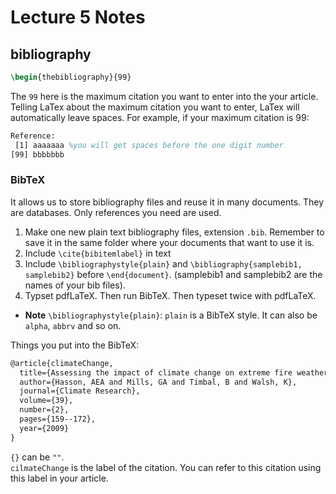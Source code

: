 Lecture 5 Notes
===============

## bibliography
```LaTeX
\begin{thebibliography}{99}
```
The ``99`` here is the maximum citation you want to enter into the your article.\
Telling LaTex about the maximum citation you want to enter, LaTex will automatically leave spaces. For example, if your maximum citation is 99:
```LaTeX
Reference:
 [1] aaaaaaa %you will get spaces before the one digit number
[99] bbbbbbb
```

### BibTeX
It allows us to store bibliography files and reuse it in many documents. They are databases. Only references you need are used.
1. Make one new plain text bibliography files, extension ``.bib``. Remember to save it in the same folder where your documents that want to use it is.
2. Include ``\cite{bibitemlabel}`` in text
3. Include ``\bibliographystyle{plain}`` and ``\bibliography{samplebib1, samplebib2}`` before ``\end{document}``. (samplebib1 and samplebib2 are the names of your bib files).
4. Typset pdfLaTeX. Then run BibTeX. Then typeset twice with pdfLaTeX.
* **Note** ``\bibliographystyle{plain}``: ``plain`` is a BibTeX style. It can also be ``alpha``, ``abbrv`` and so on.

Things you put into the BibTeX:
```LaTeX
@article{climateChange,
  title={Assessing the impact of climate change on extreme fire weather events over southeastern Australia},
  author={Hasson, AEA and Mills, GA and Timbal, B and Walsh, K},
  journal={Climate Research},
  volume={39},
  number={2},
  pages={159--172},
  year={2009}
}
```
``{}`` can be ``""``.\
``cilmateChange`` is the label of the citation. You can refer to this citation using this label in your article. 
